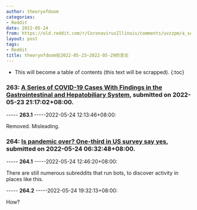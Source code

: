 ```yaml
---
author: theoryofdoom
categories:
- Reddit
date: 2022-05-24
from: https://old.reddit.com/r/CoronavirusIllinois/comments/uvzzpm/a_series_of_covid19_cases_with_findings_in_the/
layout: post
tags:
- Reddit
title: theoryofdoom在2022-05-23~2022-05-29的言论
---
```


* This will become a table of contents (this text will be scrapped).
{:toc}

### 263: [A Series of COVID-19 Cases With Findings in the Gastrointestinal and Hepatobiliary System](https://old.reddit.com/r/CoronavirusIllinois/comments/uvzzpm/a_series_of_covid19_cases_with_findings_in_the/), submitted on 2022-05-23 21:17:02+08:00.

----- __263.1__ -----2022-05-24 12:13:46+08:00:

Removed.  Misleading.

### 264: [Is pandemic over? One-third in US survey say yes](https://old.reddit.com/r/LockdownSkepticism/comments/uwc8lp/is_pandemic_over_onethird_in_us_survey_say_yes/), submitted on 2022-05-24 06:32:48+08:00.

----- __264.1__ -----2022-05-24 12:46:20+08:00:

There are still numerous subreddits that run bots, to discover activity in places like this.

----- __264.2__ -----2022-05-24 19:32:13+08:00:

How?

